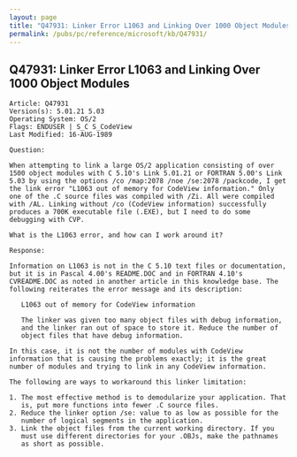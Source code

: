```yaml
---
layout: page
title: "Q47931: Linker Error L1063 and Linking Over 1000 Object Modules"
permalink: /pubs/pc/reference/microsoft/kb/Q47931/
---
```


## Q47931: Linker Error L1063 and Linking Over 1000 Object Modules

	Article: Q47931
	Version(s): 5.01.21 5.03
	Operating System: OS/2
	Flags: ENDUSER | S_C S_CodeView
	Last Modified: 16-AUG-1989
	
	Question:
	
	When attempting to link a large OS/2 application consisting of over
	1500 object modules with C 5.10's Link 5.01.21 or FORTRAN 5.00's Link
	5.03 by using the options /co /map:2078 /noe /se:2078 /packcode, I get
	the link error "L1063 out of memory for CodeView information." Only
	one of the .C source files was compiled with /Zi. All were compiled
	with /AL. Linking without /co (CodeView information) successfully
	produces a 700K executable file (.EXE), but I need to do some
	debugging with CVP.
	
	What is the L1063 error, and how can I work around it?
	
	Response:
	
	Information on L1063 is not in the C 5.10 text files or documentation,
	but it is in Pascal 4.00's README.DOC and in FORTRAN 4.10's
	CVREADME.DOC as noted in another article in this knowledge base. The
	following reiterates the error message and its description:
	
	   L1063 out of memory for CodeView information
	
	   The linker was given too many object files with debug information,
	   and the linker ran out of space to store it. Reduce the number of
	   object files that have debug information.
	
	In this case, it is not the number of modules with CodeView
	information that is causing the problems exactly; it is the great
	number of modules and trying to link in any CodeView information.
	
	The following are ways to workaround this linker limitation:
	
	1. The most effective method is to demodularize your application. That
	   is, put more functions into fewer .C source files.
	2. Reduce the linker option /se: value to as low as possible for the
	   number of logical segments in the application.
	3. Link the object files from the current working directory. If you
	   must use different directories for your .OBJs, make the pathnames
	   as short as possible.
